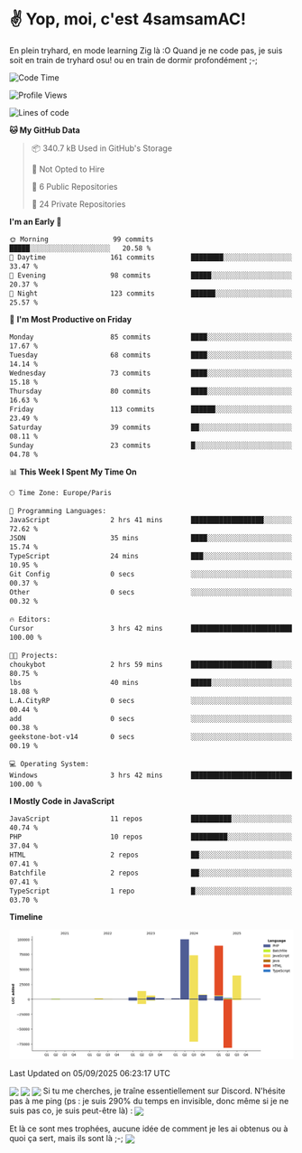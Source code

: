 # ✌ Yop, moi, c'est 4samsamAC!

En plein tryhard, en mode learning Zig là :O Quand je ne code pas, je suis soit en train de tryhard osu! ou en train de dormir profondément ;-;

<!--START_SECTION:waka-->
![Code Time](http://img.shields.io/badge/Code%20Time-862%20hrs%2011%20mins-blue)

![Profile Views](http://img.shields.io/badge/Profile%20Views-4-blue)

![Lines of code](https://img.shields.io/badge/From%20Hello%20World%20I%27ve%20Written-342.2%20thousand%20lines%20of%20code-blue)

**🐱 My GitHub Data** 

> 📦 340.7 kB Used in GitHub's Storage 
 > 
> 🚫 Not Opted to Hire
 > 
> 📜 6 Public Repositories 
 > 
> 🔑 24 Private Repositories 
 > 
**I'm an Early 🐤** 

```text
🌞 Morning                99 commits          █████░░░░░░░░░░░░░░░░░░░░   20.58 % 
🌆 Daytime                161 commits         ████████░░░░░░░░░░░░░░░░░   33.47 % 
🌃 Evening                98 commits          █████░░░░░░░░░░░░░░░░░░░░   20.37 % 
🌙 Night                  123 commits         ██████░░░░░░░░░░░░░░░░░░░   25.57 % 
```
📅 **I'm Most Productive on Friday** 

```text
Monday                   85 commits          ████░░░░░░░░░░░░░░░░░░░░░   17.67 % 
Tuesday                  68 commits          ████░░░░░░░░░░░░░░░░░░░░░   14.14 % 
Wednesday                73 commits          ████░░░░░░░░░░░░░░░░░░░░░   15.18 % 
Thursday                 80 commits          ████░░░░░░░░░░░░░░░░░░░░░   16.63 % 
Friday                   113 commits         ██████░░░░░░░░░░░░░░░░░░░   23.49 % 
Saturday                 39 commits          ██░░░░░░░░░░░░░░░░░░░░░░░   08.11 % 
Sunday                   23 commits          █░░░░░░░░░░░░░░░░░░░░░░░░   04.78 % 
```


📊 **This Week I Spent My Time On** 

```text
🕑︎ Time Zone: Europe/Paris

💬 Programming Languages: 
JavaScript               2 hrs 41 mins       ██████████████████░░░░░░░   72.62 % 
JSON                     35 mins             ████░░░░░░░░░░░░░░░░░░░░░   15.74 % 
TypeScript               24 mins             ███░░░░░░░░░░░░░░░░░░░░░░   10.95 % 
Git Config               0 secs              ░░░░░░░░░░░░░░░░░░░░░░░░░   00.37 % 
Other                    0 secs              ░░░░░░░░░░░░░░░░░░░░░░░░░   00.32 % 

🔥 Editors: 
Cursor                   3 hrs 42 mins       █████████████████████████   100.00 % 

🐱‍💻 Projects: 
choukybot                2 hrs 59 mins       ████████████████████░░░░░   80.75 % 
lbs                      40 mins             █████░░░░░░░░░░░░░░░░░░░░   18.08 % 
L.A.CityRP               0 secs              ░░░░░░░░░░░░░░░░░░░░░░░░░   00.44 % 
add                      0 secs              ░░░░░░░░░░░░░░░░░░░░░░░░░   00.38 % 
geekstone-bot-v14        0 secs              ░░░░░░░░░░░░░░░░░░░░░░░░░   00.19 % 

💻 Operating System: 
Windows                  3 hrs 42 mins       █████████████████████████   100.00 % 
```

**I Mostly Code in JavaScript** 

```text
JavaScript               11 repos            ██████████░░░░░░░░░░░░░░░   40.74 % 
PHP                      10 repos            █████████░░░░░░░░░░░░░░░░   37.04 % 
HTML                     2 repos             ██░░░░░░░░░░░░░░░░░░░░░░░   07.41 % 
Batchfile                2 repos             ██░░░░░░░░░░░░░░░░░░░░░░░   07.41 % 
TypeScript               1 repo              █░░░░░░░░░░░░░░░░░░░░░░░░   03.70 % 
```



**Timeline**

![Lines of Code chart](https://raw.githubusercontent.com/4samsamAC/4samsamAC/main/assets/bar_graph.png)


 Last Updated on 05/09/2025 06:23:17 UTC
<!--END_SECTION:waka-->
<img align="center" src="https://wakatime.com/share/@05e9693c-ae09-4eda-80e1-420e9727a814/cd575566-5d1a-4a1b-bd1b-7821aa98ed37.svg"/>
<img align="center" src="https://github-readme-stats.vercel.app/api?username=4samsamAC&show_icons=true&theme=midnight-purple&count_private=true"/>
<img align="center" src="https://github-readme-stats.vercel.app/api/top-langs/?username=4samsamAC&layout=compact&theme=midnight-purple&count_private=true"/>
<!-- [![Ashutosh's github activity graph](https://github-readme-activity-graph.vercel.app/graph?username=4samsamAC&bg_color=2f3640&color=00a8ff&line=82ccdd&point=00a8ff&area=true&hide_border=true)](https://github.com/ashutosh00710/github-readme-activity-graph) -->
Si tu me cherches, je traîne essentiellement sur Discord. N'hésite pas à me ping (ps : je suis 290% du temps en invisible, donc même si je ne suis pas co, je suis peut-être là) : 
<a href="discord://-/users/581625633830993961"><img align="center" src="https://discord.c99.nl/widget/theme-2/581625633830993961.png"/></a>

Et là ce sont mes trophées, aucune idée de comment je les ai obtenus ou à quoi ça sert, mais ils sont là ;-;
<img align="center" src="https://github-profile-trophy.vercel.app/?username=4samsamAC&theme=onedark"/>
